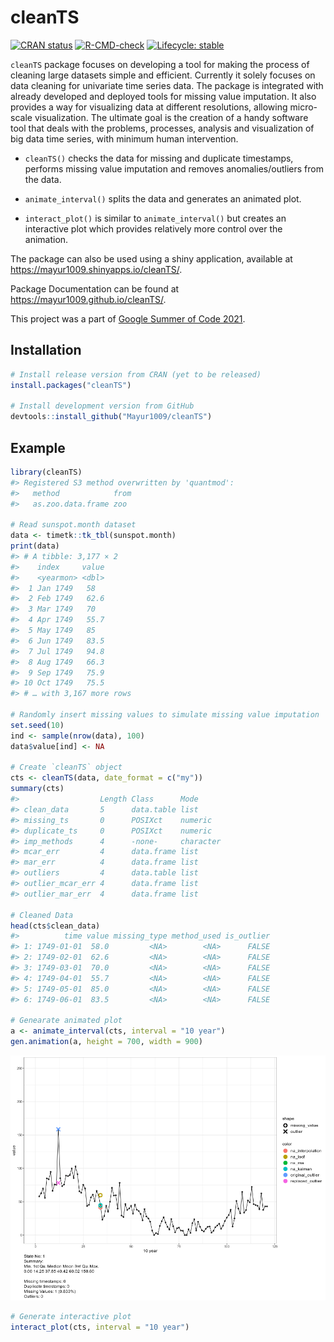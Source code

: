 
# cleanTS

<!-- badges: start -->

[![CRAN
status](https://www.r-pkg.org/badges/version/cleanTS)](https://CRAN.R-project.org/package=cleanTS)
[![R-CMD-check](https://github.com/Mayur1009/cleanTS/actions/workflows/R-CMD-check.yaml/badge.svg)](https://github.com/Mayur1009/cleanTS/actions/workflows/R-CMD-check.yaml)
[![Lifecycle:
stable](https://img.shields.io/badge/lifecycle-stable-brightgreen.svg)](https://lifecycle.r-lib.org/articles/stages.html#stable)
<!-- badges: end -->

`cleanTS` package focuses on developing a tool for making the process of
cleaning large datasets simple and efficient. Currently it solely
focuses on data cleaning for univariate time series data. The package is
integrated with already developed and deployed tools for missing value
imputation. It also provides a way for visualizing data at different
resolutions, allowing micro-scale visualization. The ultimate goal is
the creation of a handy software tool that deals with the problems,
processes, analysis and visualization of big data time series, with
minimum human intervention.

-   `cleanTS()` checks the data for missing and duplicate timestamps,
    performs missing value imputation and removes anomalies/outliers
    from the data.

-   `animate_interval()` splits the data and generates an animated plot.

-   `interact_plot()` is similar to `animate_interval()` but creates an
    interactive plot which provides relatively more control over the
    animation.

The package can also be used using a shiny application, available at
<https://mayur1009.shinyapps.io/cleanTS/>.

Package Documentation can be found at
<https://mayur1009.github.io/cleanTS/>.

This project was a part of [Google Summer of Code
2021](https://summerofcode.withgoogle.com/projects/#4626948166254592).

## Installation

``` r
# Install release version from CRAN (yet to be released)
install.packages("cleanTS")

# Install development version from GitHub
devtools::install_github("Mayur1009/cleanTS")
```

## Example

``` r
library(cleanTS)
#> Registered S3 method overwritten by 'quantmod':
#>   method            from
#>   as.zoo.data.frame zoo

# Read sunspot.month dataset
data <- timetk::tk_tbl(sunspot.month)
print(data)
#> # A tibble: 3,177 × 2
#>    index     value
#>    <yearmon> <dbl>
#>  1 Jan 1749   58  
#>  2 Feb 1749   62.6
#>  3 Mar 1749   70  
#>  4 Apr 1749   55.7
#>  5 May 1749   85  
#>  6 Jun 1749   83.5
#>  7 Jul 1749   94.8
#>  8 Aug 1749   66.3
#>  9 Sep 1749   75.9
#> 10 Oct 1749   75.5
#> # … with 3,167 more rows

# Randomly insert missing values to simulate missing value imputation
set.seed(10)
ind <- sample(nrow(data), 100)
data$value[ind] <- NA

# Create `cleanTS` object
cts <- cleanTS(data, date_format = c("my"))
summary(cts)
#>                  Length Class      Mode     
#> clean_data       5      data.table list     
#> missing_ts       0      POSIXct    numeric  
#> duplicate_ts     0      POSIXct    numeric  
#> imp_methods      4      -none-     character
#> mcar_err         4      data.frame list     
#> mar_err          4      data.frame list     
#> outliers         4      data.table list     
#> outlier_mcar_err 4      data.frame list     
#> outlier_mar_err  4      data.frame list

# Cleaned Data
head(cts$clean_data)
#>          time value missing_type method_used is_outlier
#> 1: 1749-01-01  58.0         <NA>        <NA>      FALSE
#> 2: 1749-02-01  62.6         <NA>        <NA>      FALSE
#> 3: 1749-03-01  70.0         <NA>        <NA>      FALSE
#> 4: 1749-04-01  55.7         <NA>        <NA>      FALSE
#> 5: 1749-05-01  85.0         <NA>        <NA>      FALSE
#> 6: 1749-06-01  83.5         <NA>        <NA>      FALSE

# Genearate animated plot
a <- animate_interval(cts, interval = "10 year")
gen.animation(a, height = 700, width = 900)
```

![](man/figures/README-Example-1.gif)<!-- -->

``` r
# Generate interactive plot
interact_plot(cts, interval = "10 year")
```
